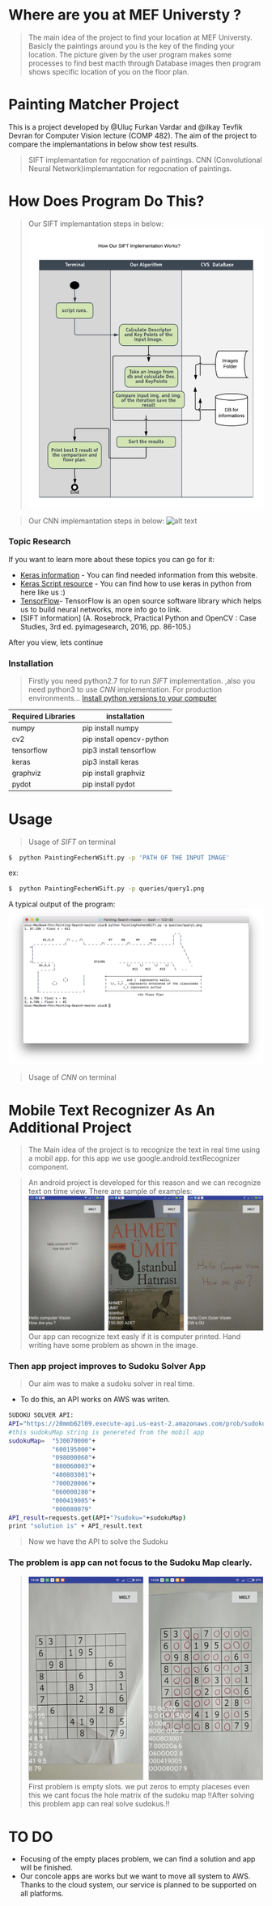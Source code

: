 # Where are you at MEF Universty ? 

>The main idea of the project to find your location at MEF Universty. Basicly the paintings around you is the key of the finding your location. The picture given by the user program makes some processes to find best macth through Database images then program shows specific location of you on the floor plan.

# Painting Matcher Project
This is a project developed by @Uluç Furkan Vardar and @ilkay Tevfik Devran for Computer Vision lecture (COMP 482). The aim of the project to compare the implemantations in below show test results.
  > SIFT implemantation for regocnation of paintings.
  >CNN (Convolutional Neural Network)implemantation for regocnation of paintings.

# How Does Program Do This?
 > Our SIFT implemantation steps in below:
 ![alt text](https://raw.githubusercontent.com/ilkayDevran/Painting-Search/master/github_readMe_images/DiagramOfSIFT.png)

>Our CNN implemantation steps in below:
 ![alt text](https://34tzkp3af7ck1k675g1stf6n-wpengine.netdna-ssl.com/wp-content/uploads/2016/11/typical_cnn_architecture.png)



### Topic Research
If you want to learn more about these topics you can go for it:
* [Keras information](https://elitedatascience.com/keras-tutorial-deep-learning-in-python) - You can find needed information from this website.
* [Keras Script resource](https://gist.github.com/fchollet/0830affa1f7f19fd47b06d4cf89ed44d) - You can find how to use keras in python from here like us :)
* [TensorFlow](http://developercoding.com/tensorflow/#About-TensorFlow)- TensorFlow is an open source software library which helps us to build neural networks, more info go to link.
* [SIFT information] (A. Rosebrock, Practical Python and OpenCV : Case Studies, 3rd ed. pyimagesearch, 2016, pp. 86-105.)

After you view, lets continue

### Installation

>Firstly you need python2.7 for to run *SIFT* implementation.
,also you need python3 to use *CNN* implementation.
>For production environments...
[Install python versions to your computer](https://www.python.org/downloads/)

| Required Libraries  | installation |
| ------ | ------ |
| numpy |  pip install numpy |
| cv2 |  pip install opencv-python |
| tensorflow |  pip3 install tensorflow |
| keras |  pip3 install keras |
| graphviz |  pip install graphviz |
| pydot |  pip install pydot |


# Usage
>Usage of *SIFT* on terminal
```sh
$  python PaintingFecherWSift.py -p 'PATH OF THE INPUT IMAGE'
```
ex:
```sh
$  python PaintingFecherWSift.py -p queries/query1.png
```
 A typical output of the program:
![alt text](https://raw.githubusercontent.com/ilkayDevran/Painting-Search/master/github_readMe_images/outPutOfSIFT.png)

>Usage of *CNN* on terminal
 
# Mobile Text Recognizer As An Additional Project
> The Main idea of the project is to recognize the text in real time using a mobil app.
for this app we use google.android.textRecognizer component.

>An android project is developed  for this reason and we can recognize text on time view.
There are sample of examples:
![alt text](https://raw.githubusercontent.com/ilkayDevran/Painting-Search/master/github_readMe_images/android%20App.png)
Our app can recognize text easly if it is computer printed.
Hand writing have some problem as shown in the image.

### Then app project improves to Sudoku Solver App 
> Our aim was to make a sudoku solver in real time.

* To do this, an API works on AWS was writen.

```sh
SUDOKU SOLVER API:
API="https://20mmb62l09.execute-api.us-east-2.amazonaws.com/prob/sudokusolver"
#this sudokuMap string is genereted from the mobil app
sudokuMap=  "530070000"+   
            "600195000"+
            "098000060"+
            "800060003"+
            "400803001"+
            "700020006"+
            "060000280"+
            "000419005"+
            "000080079"
API_result=requests.get(API+"?sudoku="+sudokuMap)
print "solution is" + API_result.text
```
>Now we have the API to solve the Sudoku

### The problem is app can not focus to the Sudoku Map clearly.
>![alt text](https://raw.githubusercontent.com/ilkayDevran/Painting-Search/master/github_readMe_images/sudoku-ex.png)
First problem is empty slots. we put zeros to empty placeses even this we cant focus the hole matrix of the sudoku map 
> !!After solving this problem app can real solve sudokus.!!

# TO DO 
* Focusing of the empty places problem, we can find a solution and app will be finished.
* Our concole apps are works but we want to move all system to AWS. Thanks to the cloud system, our service is planned to be supported on all platforms.







 
 
 











